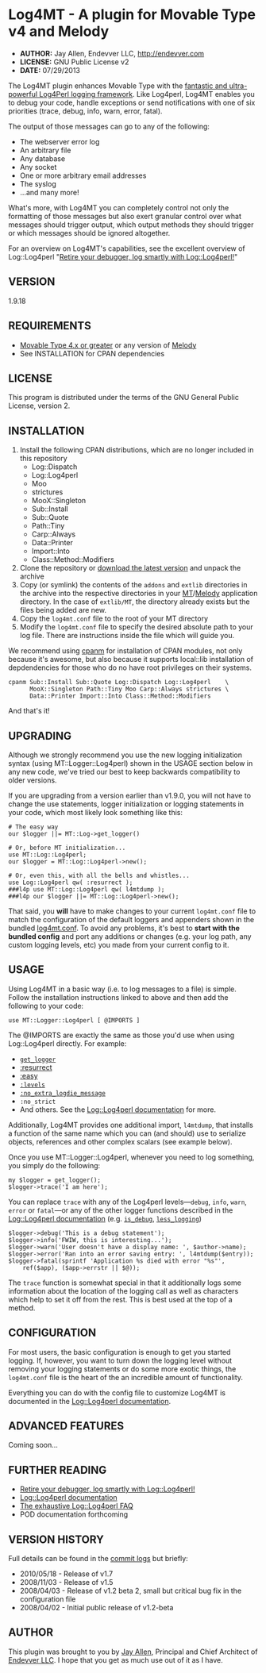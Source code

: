 # Log4MT - A plugin for Movable Type v4 and Melody #

* **AUTHOR:**     Jay Allen, Endevver LLC, http://endevver.com
* **LICENSE:**    GNU Public License v2
* **DATE:**       07/29/2013

The Log4MT plugin enhances Movable Type with the
[fantastic and ultra-powerful Log4Perl logging framework][Log4perl]. Like
Log4perl, Log4MT enables you to debug your code, handle exceptions or send
notifications with one of six priorities (trace, debug, info, warn, error, fatal).

The output of those messages can go to any of the following:

* The webserver error log
* An arbitrary file
* Any database
* Any socket
* One or more arbitrary email addresses
* The syslog
* ...and many more! 

What's more, with Log4MT you can completely control not only the formatting of
those messages but also exert granular control over what messages should
trigger output, which output methods they should trigger or which messages
should be ignored altogether.

For an overview on Log4MT's capabilities, see the excellent overview of
Log::Log4perl "[Retire your debugger, log smartly with Log::Log4perl!][]"

## VERSION ##

1.9.18

## REQUIREMENTS ##

* [Movable Type 4.x or greater][mt] or any version of [Melody][]
* See INSTALLATION for CPAN dependencies

## LICENSE ##

This program is distributed under the terms of the GNU General Public License, version 2.

## INSTALLATION ##

1. Install the following CPAN distributions, which are no longer included in
   this repository
    * Log::Dispatch
    * Log::Log4perl
    * Moo
    * strictures
    * MooX::Singleton
    * Sub::Install
    * Sub::Quote
    * Path::Tiny
    * Carp::Always
    * Data::Printer
    * Import::Into
    * Class::Method::Modifiers
2. Clone the repository or [download the latest version][download] and
   unpack the archive
3. Copy (or symlink) the contents of the `addons` and `extlib` directories in
   the archive into the respective directories in your [MT][]/[Melody][]
   application directory. In the case of `extlib/MT`, the directory already
   exists but the files being added are new.
4. Copy the `log4mt.conf` file to the root of your MT directory
5. Modify the `log4mt.conf` file to specify the desired absolute path to your
   log file. There are instructions inside the file which will guide you.

We recommend using [cpanm][] for installation of CPAN modules, not only
because it's awesome, but also because it supports local::lib installation of
depdendencies for those who do no have root privileges on their systems.

    cpanm Sub::Install Sub::Quote Log::Dispatch Log::Log4perl    \
          MooX::Singleton Path::Tiny Moo Carp::Always strictures \
          Data::Printer Import::Into Class::Method::Modifiers
    
And that's it!

## UPGRADING ##

Although we strongly recommend you use the new logging initialization syntax
(using MT::Logger::Log4perl) shown in the USAGE section below in any new code,
we've tried our best to keep backwards compatibility to older versions.

If you are upgrading from a version earlier than v1.9.0, you will not have to
change the use statements, logger initialization or logging statements in your
code, which most likely look something like this:

    # The easy way
    our $logger ||= MT::Log->get_logger()

    # Or, before MT initialization...
    use MT::Log::Log4perl;
    our $logger = MT::Log::Log4perl->new();

    # Or, even this, with all the bells and whistles...
    use Log::Log4perl qw( :resurrect );
    ###l4p use MT::Log::Log4perl qw( l4mtdump );
    ###l4p our $logger ||= MT::Log::Log4perl->new();

That said, you **will** have to make changes to your current `log4mt.conf`
file to match the configuration of the default loggers and appenders shown in
the bundled [log4mt.conf](log4mt.conf). To avoid any problems, it's best to
**start with the bundled config** and port any additions or changes (e.g. your
log path, any custom logging levels, etc) you made from your current config to
it.

## USAGE ##

Using Log4MT in a basic way (i.e. to log messages to a file) is simple. Follow
the installation instructions linked to above and then add the following to
your code:

    use MT::Logger::Log4perl [ @IMPORTS ]

The @IMPORTS are exactly the same as those you'd use when using Log::Log4perl
directly.  For example:

* [`get_logger`][]
* [:resurrect][]
* [:easy][]
* [`:levels`][]
* [`:no_extra_logdie_message`][]
* `:no_strict`
* And others. See the [Log::Log4perl documentation][] for more.

[`:no_extra_logdie_message`]:
   https://metacpan.org/module/Log::Log4perl#Dirty-Tricks
[`:levels`]:
   https://metacpan.org/module/Log::Log4perl#Log-Levels
[`get_logger`]:
   https://metacpan.org/module/Log::Log4perl#Shortcuts
[:easy]:
   https://metacpan.org/module/Log::Log4perl#Easy-Mode
[:resurrect]:
   https://metacpan.org/module/Log::Log4perl#Resurrecting-hidden-Log4perl-Statements

Additionally, Log4MT provides one additional import, `l4mtdump`, that installs
a function of the same name which you can (and should) use to serialize
objects, references and other complex scalars (see example below).

Once you use MT::Logger::Log4perl, whenever you need to log something, you
simply do the following:

    my $logger = get_logger();
    $logger->trace('I am here');

You can replace `trace` with any of the Log4perl levels—`debug`, `info`,
`warn`, `error` or `fatal`—or any of the other logger functions described in
the [Log::Log4perl documentation][] (e.g. [`is_debug`][], [`less_logging`][])

    $logger->debug('This is a debug statement');
    $logger->info('FWIW, this is interesting...');
    $logger->warn('User doesn't have a display name: ', $author->name);
    $logger->error('Ran into an error saving entry: ', l4mtdump($entry));
    $logger->fatal(sprintf 'Application %s died with error "%s"',
        ref($app), ($app->errstr || $@));

The `trace` function is somewhat special in that it additionally logs some
information about the location of the logging call as well as characters which
help to set it off from the rest.  This is best used at the top of a method.

[`is_debug`]:
   https://metacpan.org/module/Log::Log4perl#Log-Levels
[`less_logging`]:
   https://metacpan.org/module/Log::Log4perl#Changing-the-Log-Level-on-a-Logger

## CONFIGURATION ##

For most users, the basic configuration is enough to get you started logging.
If, however, you want to turn down the logging level without removing your
logging statements or do some more exotic things, the `log4mt.conf` file is the
heart of the an incredible amount of functionality.

Everything you can do with the config file to customize Log4MT is documented
in the [Log::Log4perl documentation][].

## ADVANCED FEATURES ##

Coming soon...

## FURTHER READING ##

* [Retire your debugger, log smartly with Log::Log4perl!][]
* [Log::Log4perl documentation][]
* [The exhaustive Log::Log4perl FAQ][]
* POD documentation forthcoming 

## VERSION HISTORY ##

Full details can be found in the [commit logs][] but briefly:

* 2010/05/18 - Release of v1.7
* 2008/11/03 - Release of v1.5
* 2008/04/03 - Release of v1.2 beta 2, small but critical bug fix in the configuration file
* 2008/04/02 - Initial public release of v1.2-beta 

[commit logs]: http://github.com/endevver/mt-plugin-log4mt/commits/master

## AUTHOR ##

This plugin was brought to you by [Jay Allen][], Principal and Chief Architect
of [Endevver LLC][]. I hope that you get as much use out of it as I have.


[Log4perl]:
   http://log4perl.sourceforge.net/

[Retire your debugger, log smartly with Log::Log4perl!]:
   http://www.perl.com/pub/a/2002/09/11/log4perl.html

[Log::Log4perl documentation]:
   http://log4perl.sourceforge.net/releases/Log-Log4perl/docs/html/Log/Log4perl.html

[The exhaustive Log::Log4perl FAQ]:
   http://log4perl.sourceforge.net/releases/Log-Log4perl/docs/html/Log/Log4perl/FAQ.html

[Jay Allen]:
   http://jayallen.org

[Endevver LLC]:
   http://endevver.com

[Melody]:
   http://openmelody.org

[MT]:
   http://movabletype.org

[download]:
   https://github.com/endevver/mt-plugin-log4mt/downloads

[cpanm]:
   https://metacpan.org/module/MIYAGAWA/App-cpanminus-1.6934/bin/cpanm
